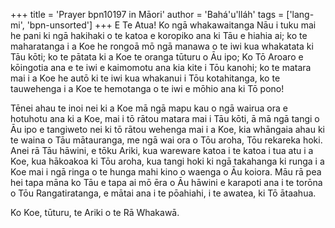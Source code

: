 +++
title = 'Prayer bpn10197 in Māori'
author = 'Bahá'u'lláh'
tags = ['lang-mi', 'bpn-unsorted']
+++
E Te Atua! Ko ngā whakawaitanga Nāu i tuku mai he pani ki ngā hakihaki o te katoa e koropiko ana ki Tāu e hiahia ai; ko te maharatanga i a Koe he rongoā mō ngā manawa o te iwi kua whakatata ki Tāu kōti; ko te pātata ki a Koe te oranga tūturu o Āu ipo; Ko Tō Aroaro e kōingotia ana e te iwi e kaimomotu ana kia kite i Tōu kanohi; ko te matara mai i a Koe he autō ki te iwi kua whakanui i Tōu kotahitanga, ko te tauwehenga i a Koe te hemotanga o te iwi e mōhio ana ki Tō pono! 

Tēnei ahau te inoi nei ki a Koe mā ngā mapu kau o ngā wairua ora e hotuhotu ana ki a Koe, mai i tō rātou matara mai i Tāu kōti, ā mā ngā tangi o Āu ipo e tangiweto nei ki tō rātou wehenga mai i a Koe, kia whāngaia ahau ki te waina o Tāu mātauranga, me ngā wai ora o Tōu aroha, Tōu rekareka hoki. Anei rā Tāu hāwini, e tōku Ariki, kua wareware katoa i te katoa i tua atu i a Koe, kua hākoakoa ki Tōu aroha, kua tangi hoki ki ngā takahanga ki runga i a Koe mai i ngā ringa o te hunga mahi kino o waenga o Āu koiora. Māu rā pea hei tapa māna ko Tāu e tapa ai mō ēra o Āu hāwini e karapoti ana i te torōna o Tōu Rangatiratanga, e mātai ana i te pōahiahi, i te awatea, ki Tō ātaahua. 

Ko Koe, tūturu, te Ariki o te Rā Whakawā.
